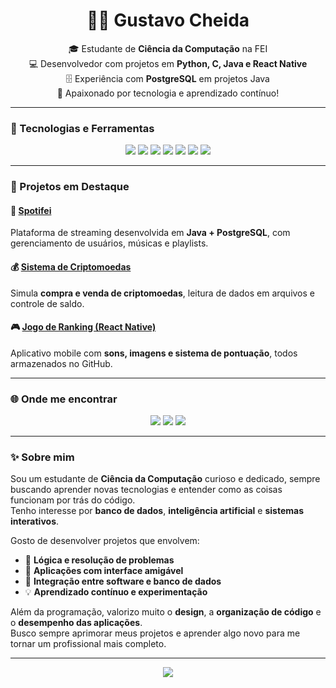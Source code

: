 <!-- Banner ou saudação -->
<h1 align="center"> 🧑‍💻 Gustavo Cheida</h1>

<p align="center">
  🎓 Estudante de <strong>Ciência da Computação</strong> na FEI <br>
  💻 Desenvolvedor com projetos em <strong>Python, C, Java e React Native</strong> <br>
  🗄️ Experiência com <strong>PostgreSQL</strong> em projetos Java <br>
  🚀 Apaixonado por tecnologia e aprendizado contínuo!
</p>

---

### 🧠 Tecnologias e Ferramentas
<p align="center">
  <!-- Linguagens -->
  <img src="https://img.shields.io/badge/Python-3776AB?style=for-the-badge&logo=python&logoColor=white" />
  <img src="https://img.shields.io/badge/C-00599C?style=for-the-badge&logo=c&logoColor=white" />
  <img src="https://img.shields.io/badge/Java-007396?style=for-the-badge&logo=java&logoColor=white" />
  <img src="https://img.shields.io/badge/React%20Native-20232A?style=for-the-badge&logo=react&logoColor=61DAFB" />
  <img src="https://img.shields.io/badge/PostgreSQL-336791?style=for-the-badge&logo=postgresql&logoColor=white" />
  <img src="https://img.shields.io/badge/Git-F05032?style=for-the-badge&logo=git&logoColor=white" />
  <img src="https://img.shields.io/badge/GitHub-181717?style=for-the-badge&logo=github&logoColor=white" />
</p>

---

### 📂 Projetos em Destaque

#### 🎵 [Spotifei](https://github.com/VictorFerraretto/Spotifei)
Plataforma de streaming desenvolvida em **Java + PostgreSQL**, com gerenciamento de usuários, músicas e playlists.

#### 💰 [Sistema de Criptomoedas](https://github.com/Cheida/banco-em-c-pt2)
Simula **compra e venda de criptomoedas**, leitura de dados em arquivos e controle de saldo.

#### 🎮 [Jogo de Ranking (React Native)](https://github.com/Cheida/ProjetoApp)
Aplicativo mobile com **sons, imagens e sistema de pontuação**, todos armazenados no GitHub.

---

### 🌐 Onde me encontrar
<p align="center">
  <a href="mailto:gustavocheida10@gmail.com"><img src="https://img.shields.io/badge/Email-D14836?style=for-the-badge&logo=gmail&logoColor=white" /></a>
  <a href="https://www.linkedin.com/in/gucheida"><img src="https://img.shields.io/badge/LinkedIn-0077B5?style=for-the-badge&logo=linkedin&logoColor=white" /></a>
  <a href="[https://github.com/Cheida]"><img src="https://img.shields.io/badge/GitHub-000000?style=for-the-badge&logo=github&logoColor=white" /></a>
</p>

---

### ✨ Sobre mim
Sou um estudante de **Ciência da Computação** curioso e dedicado, sempre buscando aprender novas tecnologias e entender como as coisas funcionam por trás do código.  
Tenho interesse por **banco de dados**, **inteligência artificial** e **sistemas interativos**.  

Gosto de desenvolver projetos que envolvem:
- 🧩 **Lógica e resolução de problemas**
- 📱 **Aplicações com interface amigável**
- 🔗 **Integração entre software e banco de dados**
- 💡 **Aprendizado contínuo e experimentação**

Além da programação, valorizo muito o **design**, a **organização de código** e o **desempenho das aplicações**.  
Busco sempre aprimorar meus projetos e aprender algo novo para me tornar um profissional mais completo.

---

<p align="center">
  <img src="https://github-readme-stats.vercel.app/api?username=seuusuario&show_icons=true&theme=react&hide_border=true" />
</p>

